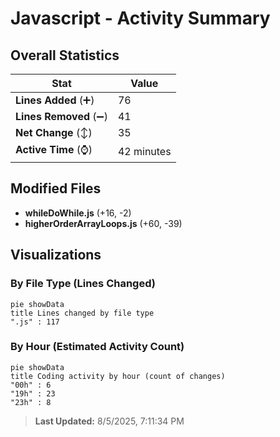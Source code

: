 # Javascript - Activity Summary 

## Overall Statistics

| Stat                   | Value                                                             |
| ---------------------- | ----------------------------------------------------------------- |
| **Lines Added** (➕)   | 76                                          |
| **Lines Removed** (➖) | 41                                        |
| **Net Change** (↕)    | 35                |
| **Active Time** (⌚)   | 42 minutes |


## Modified Files
- **whileDoWhile.js** (+16, -2)
- **higherOrderArrayLoops.js** (+60, -39)

## Visualizations

### By File Type (Lines Changed)

```mermaid
pie showData
title Lines changed by file type
".js" : 117
```

### By Hour (Estimated Activity Count)

```mermaid
pie showData
title Coding activity by hour (count of changes)
"00h" : 6
"19h" : 23
"23h" : 8
```


> **Last Updated:** 8/5/2025, 7:11:34 PM